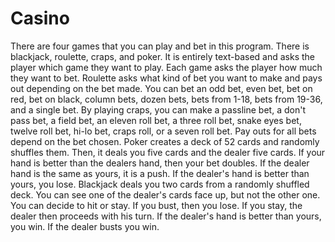 # Casino
There are four games that you can play and bet in this program. There is blackjack, roulette, craps, and poker. It is entirely 
text-based and asks the player which game they want to play. Each game asks the player how much they want to bet.
Roulette asks what kind of bet you want to make and pays out depending on the bet made. You can bet an
odd bet, even bet, bet on red, bet on black, column bets, dozen bets, bets from 1-18, bets from 19-36,
and a single bet.
By playing craps, you can make a passline bet, a don't pass bet, a field bet, an eleven roll bet, a
three roll bet, snake eyes bet, twelve roll bet, hi-lo bet, craps roll, or a seven roll bet. Pay outs 
for all bets depend on the bet chosen.
Poker creates a deck of 52 cards and randomly shuffles them. Then, it deals you five cards and the
dealer five cards. If your hand is better than the dealers hand, then your bet doubles. If the dealer
hand is the same as yours, it is a push. If the dealer's hand is better than yours, you lose.
Blackjack deals you two cards from a randomly shuffled deck. You can see one of the dealer's cards
face up, but not the other one. You can decide to hit or stay. If you bust, then you lose. If you 
stay, the dealer then proceeds with his turn. If the dealer's hand is better than yours, you win. If
the dealer busts you win.
